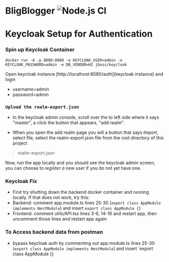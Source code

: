 # BligBlogger ![Node.js CI](https://github.com/cmwylie19/BligBlogger/workflows/Node.js%20CI/badge.svg?event=push)


# Keycloak Setup for Authentication

### Spin up Keycloak Container
```
docker run -d -p 8080:8080 -e KEYCLOAK_USER=admin -e KEYCLOAK_PASSWORD=admin -e DB_VENDOR=H2 jboss/keycloak
```

Open keycloak instance [http://localhost:8080/auth](keycloak instance) and login 
- username=admin
- password=admin


### `Upload the realm-export.json`
- In the keycloak admin console, scroll over the to left side where it says "master", a click the button that appears, "add realm".

- When you open the add realm page  you will a button that says *Import*, select file, select the realm-export.json file from the root directory of this project 
> realm-export.json

Now, run the app locally and you should see the keycloak admin screen, you can choose to *register a new user* if you do not yet have one.

### Keycloak Fix
- First try shutting down the backend docker container and running locally. If that does not work, try this:
- Backend: comment app.module.ts lines 25-30 (`export class AppModule implements NestModule`) and insert `export class AppModule {}`
- Frontend: comment utils/API.tsx lines 3-6, 14-16 and restart app, then uncomment those lines and restart app again

### To Access backend data from postman
- bypass keycloak auth by commenting out app.module.ts lines 25-30 (`export class AppModule implements NestModule`) and insert `export class AppModule {}
